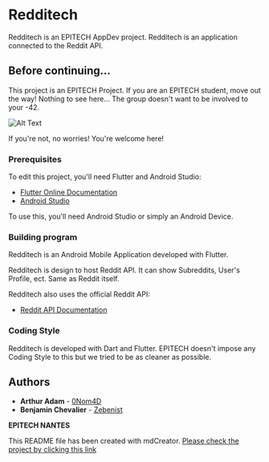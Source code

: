 # Redditech

Redditech is an EPITECH AppDev project. Redditech is an application connected to the Reddit API.

## Before continuing...

This project is an EPITECH Project. If you are an EPITECH student, move out the way! Nothing to see here...
The group doesn't want to be involved to your -42.

![Alt Text](https://media.tenor.com/images/a92f579db326905ea6ade9c8a9fded8b/tenor.gif)

If you're not, no worries! You're welcome here!

### Prerequisites

To edit this project, you'll need Flutter and Android Studio:

* [Flutter Online Documentation](https://flutter.dev/docs)
* [Android Studio](https://developer.android.com/studio)

To use this, you'll need Android Studio or simply an Android Device.

### Building program

Redditech is an Android Mobile Application developed with Flutter.

Redditech is design to host Reddit API. It can show Subreddits, User's Profile, ect. Same as Reddit itself.

Redditech also uses the official Reddit API:

* [Reddit API Documentation](https://www.reddit.com/dev/api)

### Coding Style

Redditech is developed with Dart and Flutter. EPITECH doesn't impose any Coding Style to this but we tried to be as cleaner as possible.

## Authors

* **Arthur Adam** - [0Nom4D](https://github.com/0Nom4D)
* **Benjamin Chevalier** - [Zebenist](https://github.com/Zebenist)

**EPITECH NANTES**

This README file has been created with mdCreator. [Please check the project by clicking this link](https://github.com/0Nom4D/mdCreator/)
